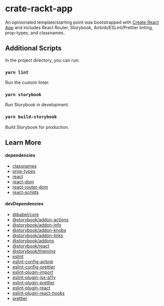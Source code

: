 # crate-rackt-app

An opinionated template/starting point was bootstrapped with [Create React App](https://github.com/facebook/create-react-app) and includes React Router, Storybook, Airbnb/ESLint/Prettier linting, prop-types, and classnames.

## Additional Scripts

In the project directory, you can run:

### `yarn lint`

Run the custom linter.

### `yarn storybook`

Run Storybook in development.

### `yarn build-storybook`

Build Storybook for production.

## Learn More

#### dependencies

- [classnames](https://www.npmjs.com/package/classnames/)
- [prop-types](https://www.npmjs.com/package/prop-types/)
- [react](https://www.npmjs.com/package/react/)
- [react-dom](https://www.npmjs.com/package/react-dom/)
- [react-router-dom](https://www.npmjs.com/package/react-router-dom/)
- [react-scripts](https://www.npmjs.com/package/react-scripts/)

#### devDependencies

- [@babel/core](https://www.npmjs.com/package/@babel/core/)
- [@storybook/addon-actions](https://www.npmjs.com/package/@storybook/addon-actions/)
- [@storybook/addon-info](https://www.npmjs.com/package/@storybook/addon-info/)
- [@storybook/addon-knobs](https://www.npmjs.com/package/@storybook/addon-knobs/)
- [@storybook/addon-links](https://www.npmjs.com/package/@storybook/addon-links/)
- [@storybook/addons](https://www.npmjs.com/package/@storybook/addons/)
- [@storybook/react](https://www.npmjs.com/package/@storybook/react/)
- [@storybook/theming](https://www.npmjs.com/package/@storybook/theming/)
- [eslint](https://www.npmjs.com/package/eslint/)
- [eslint-config-airbnb](https://www.npmjs.com/package/eslint-config-airbnb/)
- [eslint-config-prettier](https://www.npmjs.com/package/eslint-config-prettier/)
- [eslint-plugin-import](https://www.npmjs.com/package/eslint-plugin-import/)
- [eslint-plugin-jsx-a11y](https://www.npmjs.com/package/eslint-plugin-jsx-a11y/)
- [eslint-plugin-prettier](https://www.npmjs.com/package/eslint-plugin-prettier/)
- [eslint-plugin-react](https://www.npmjs.com/package/eslint-plugin-react/)
- [eslint-plugin-react-hooks](https://www.npmjs.com/package/eslint-plugin-react-hooks/)
- [prettier](https://www.npmjs.com/package/prettier/)
